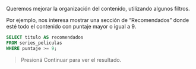 Queremos mejorar la organización del contenido, utilizando algunos filtros. 

Por ejemplo, nos interesa mostrar una sección de “Recomendados” donde esté todo el contenido con puntaje mayor o igual a 9. 

```sql
SELECT titulo AS recomendados
FROM series_peliculas 
WHERE puntaje >= 9;
```

> Presioná Continuar para ver el resultado.

<div
  class='mu-sql-table'
  data-name='series_peliculas'
  data-columns='["titulo", "creador", "personajes", "temporadas", "puntaje"]'
  data-rows='[
    ["Stranger Things", "The Duffer Brothers", "Eleven, Mike, Will, Dustin, Lucas, Hopper, Joyce, Nancy, Jonathan, Steve", 2, 10], 
    ["Breaking Bad"   , "Vince Gilligan"     , "Walter White, Jesse Pinkman, Gus Fring, Saul Goodman, Mike Ehrmantraut, Hank Schrader, Tuco Salamanca, Skyler White", 5, 9.7], 
    ["IT", "Stephen King", "El payaso Pennywise, Beverly Marsh, Richie Tozier, Bill Denbrough, Eddie Kaspbrak, Stanley Uris, Ben Hanscom, Mike Hanlon, Georgie Denbrough", null, 8.9]
  ]'>
</div>
